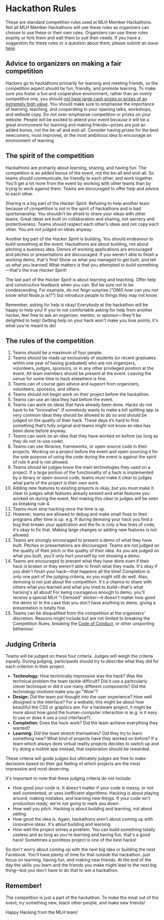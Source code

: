 # Hackathon Rules

These are standard competition rules used at MLH Member Hackathons. Not all MLH Member Hackathons will use these rules as organizers can choose to use these or their own rules. Organizers can use these rules exactly or fork them and edit them to suit their needs. If you have a suggestion for these rules or a question about them, please submit an issue [here]().


## Advice to organizers on making a fair competition

Hackers go to hackathons primarily for learning and meeting friends, so the competition aspect should be fun, friendly, and promote learning. To make sure you foster a fun and cooperative environment, rather than an overly competitive one, you should [not have large cash prizes or prizes of an extremely high value](http://news.mlh.io/are-hackathon-prizes-the-worst-thing-since-moldy-sliced-bread-04-18-2014). You should make sure to emphasise the importance of learning, teaching, and cooperating in your opening talks, workshops, and website copy. Do not over-emphasise competition or prizes on your website. People will be excited to attend your event because it will be a great environment for learning and making friends—prizes are just an added bonus, not the be-all and end-all. Consider having prizes for the best newcomers, most improved, or the most ambitious idea to encourage an environment of learning.


## The spirit of the competition

Hackathons are primarily about learning, sharing, and having fun. The competition is an added bonus of the event, not the be-all and end-all. So teams should communicate, be friendly to each other, and work together. You'll get a lot more from the event by working with other teams than by trying to work against them. Teams are encouraged to offer help and advice to each other. 

Sharing is a big part of the _Hacker Spirit_. Refusing to help another team because of competition is not in the spirit of hackathons and is bad sportsmanship. You shouldn’t be afraid to share your ideas with other teams. Great ideas are built on collaboration and sharing, not secrecy and protectiveness. Teams should respect each other’s ideas and not copy each other. You are not judged on ideas anyway.

Another big part of the _Hacker Spirit_ is building. You should endeavour to build something at the event. Hackathons are about building, not about pitching a business idea. Demos of working applications are encouraged and pitches or presentations are discouraged. If you weren't able to finish a working demo, that's fine! Show us what you managed to get built, and tell us what you learned! What matters is that you attempted to build something—that's the true _Hacker Spirit_!

The last part of the _Hacker Spirit_ is about learning and teaching. Offer help and constructive feedback when you can. But be sure not to be condescending. For example, do not feign surprise (_"OMG how can you not know what Node.js is!?"_) but introduce people to things they may not know.

Remember, asking for help is okay! Everybody at the hackathon will be happy to help you! If you're not comfortable asking for help from another hacker, feel free to ask an organizer, mentor, or sponsor—they'll be delighted to help! Getting help on your hack won't make you lose points, it's what you're meant to do!


## The rules of the competition

1. Teams should be a maximum of four people.
2. Teams should be made up exclusively of students (or recent graduates within one year of having graduated) who are not organizers, volunteers, judges, sponsors, or in any other privileged position at the event. All team members should be present at the event. Leaving the venue for some time to hack elsewhere is fine.
3. Teams can of course gain advice and support from organizers, volunteers, sponsors, and others.
4. Teams should not begin work on their project before the hackathon. 
5. Teams can use an idea they had before the event.
6. Teams can work on ideas that have already been done. Hacks do not have to be “innovative”. If somebody wants to make a bill splitting app (a very common idea) they should be allowed to do so and should be judged on the quality of their hack. These days it’s hard to find something that’s fully original and teams might not know an idea has been done before anyway.
7. Teams can work on an idea that they have worked on before (as long as they do not re-use code).
8. Teams can use libraries, frameworks, or open-source code in their projects. Working on a project before the event and open-sourcing it for the sole purpose of using the code during the event is against the spirit of rule 4 and is not allowed.
9. Teams should let judges know the main technologies they used on a project. If a large portion of the functionality of a hack is implemented by a library or open-source code, teams must make it clear to judges what parts of the project is their own work. 
10. Adding new features to existing projects is okay, but you must make it clear to judges what features already existed and what features you worked on during the event. Not making this clear to judges will be seen as breaking rule 4.
11. Teams must stop hacking once the time is up.
12. However, teams are allowed to debug and make small fixes to their programs after time is up. e.g. If during demoing your hack you find a bug that breaks your application and the fix is only a few lines of code, it's okay to fix that. Making large changes or adding new features is not allowed.
13. Teams are strongly encouraged to present a demo of what they have built. Pitches or presentations are discouraged. Teams are not judged on the quality of their pitch or the quality of their idea. As you are judged on what you built, you'll only hurt yourself by not showing a demo.
14. Teams are encouraged to present what they have done even if their hack is broken or they weren’t able to finish what they made. It's okay if you didn't finish your hack—that happens all the time! Completion is only one part of the judging criteria, so you might still do well. Also, demoing is not just about the competition. It's a chance to share with others what you learned and what you tried to build—that's what hacking's all about! For being courageous enough to demo, you'll receive a special MLH "I Demoed" sticker—it doesn't matter how good the demo is! In the case that you don't have anything to demo, giving a presentation is totally fine.
15. Teams can be disqualified from the competition at the organizers' discretion. Reasons might include but are not limited to breaking the Competition Rules, breaking the [Code of Conduct](http://static.mlh.io/docs/mlh-code-of-conduct.pdf), or other unsporting behaviour.


## Judging Criteria

Teams will be judged on these four criteria. Judges will weigh the criteria equally. During judging, participants should try to describe what they did for each criterion in their project. 

- __Technology:__ How technically impressive was the hack? Was the technical problem the team tackle difficult? Did it use a particularly clever technique or did it use many different components? Did the technology involved make you go "Wow"?
- __Design:__ Did the team put thought into the user experience? How well designed is the interface? For a website, this might be about how beautiful the CSS or graphics are. For a hardware project, it might be more about how good the human-computer interaction is (e.g. is it easy to use or does it use a cool interface?). 
- __Completion:__ Does the hack work? Did the team achieve everything they wanted? 
- __Learning:__ Did the team stretch themselves? Did they try to learn something new? What kind of projects have they worked on before? If a team which always does virtual reality projects decides to switch up and try doing a mobile app instead, that exploration should be rewarded. 

These criteria will guide judges but ultimately judges are free to make decisions based on their gut feeling of which projects are the most impressive and most deserving.

It's important to note that these judging criteria do not include:

- How good your code is. It doesn't matter if your code is messy, or not well commented, or uses inefficient algorithms. Hacking is about playing around, making mistakes, and learning new things. If your code isn't production ready, we're not going to mark you down.
- How well you pitch. Hacking is about building and learning, not about selling.
- How good the idea is. Again, hackathons aren't about coming up with innovative ideas. It's about building and learning.
- How well the project solves a problem. You can build something totally useless and as long as you're learning and having fun, that's a good hack! Sometimes a pointless project is one of the best hacks!

So don't worry about coming up with the next big idea or building the next Facebook. You'll have plenty of time for that outside the hackathon. just focus on learning, having fun, and making new friends. At the end of the day the skills you learn and the friends you make might lead to the next big thing—but you don't have to do that to win a hackathon.


## Remember!

The competition is just a part of the hackathon. To make the most out of the event, try something new, teach other people, and make new friends!

Happy Hacking from the MLH team!